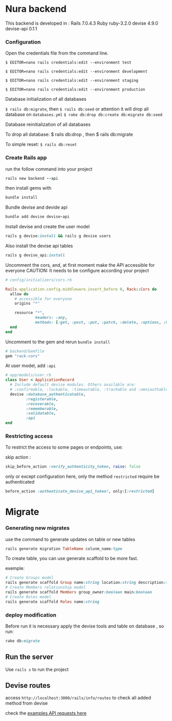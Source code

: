 # Nura backend

This backend is developed in :
Rails 7.0.4.3
Ruby ruby-3.2.0
devise 4.9.0
devise-api 0.1.1

### Configuration
Open the credentials file from the command line.

`$ EDITOR=nano rails credentials:edit --environment test`

`$ EDITOR=nano rails credentials:edit --environment development`

`$ EDITOR=nano rails credentials:edit --environment staging`

`$ EDITOR=nano rails credentials:edit --environment production`

Database initialization of all databases

`$ rails db:migrate`, then `$ rails db:seed` or attention it 
will drop all database on `databases.yml` 
`$ rake db:drop db:create db:migrate db:seed`

Database reinitialization of all databases

To drop all database: $ rails db:drop , then $ rails db:migrate

To simple reset: `$ rails db:reset`

### Create Rails app

run the follow command into your project
````ruby
rails new backend --api
````
then install gems with
````ruby
bundle install
````
Bundle devise and devide api
````ruby
bundle add devise devise-api
````
Install devise and create the user model
````ruby
rails g devise:install && rails g devise users
````
Also install the devise api tables
````ruby
rails g devise_api:install
````
Uncomment the cors, and, at first moment
make the API accessible for everyone
CAUTION: It needs to be configure according
your project
````ruby
# config/initializers/cors.rb

Rails.application.config.middleware.insert_before 0, Rack::Cors do
  allow do
    # accessible for everyone
    origins "*"

    resource "*",
             headers: :any,
             methods: [:get, :post, :put, :patch, :delete, :options, :head]
  end
end
````

Uncomment to the gem and rerun ``bundle install``
````ruby
# backend/Gemfile
gem "rack-cors"
````
At user model, add `:api`
````ruby
# app/models/user.rb
class User < ApplicationRecord
  # Include default devise modules. Others available are:
  # :confirmable, :lockable, :timeoutable, :trackable and :omniauthable
  devise :database_authenticatable,
         :registerable,
         :recoverable,
         :rememberable,
         :validatable, 
         :api
end
````

### Restricting access

To restrict the access to some pages or
endpoints, use:

skip action :
````ruby
skip_before_action :verify_authenticity_token, raise: false
````

only or except configuration
here, only the method `restricted` require
be authenticated
````ruby
before_action :authenticate_devise_api_token!, only:[:restricted]
````

# Migrate

### Generating new migrates
use the command to generate updates on table or new tables

```ruby
rails generate migration TableName colunm_name:type
```
To create table, you can use generate scaffold to be more fast.

exemple:
````ruby
# Create Groups model
rails generate scaffold Group name:string location:string description:string home:string menu:string
# Create Members relationship model
rails generate scaffold Members group_owner:boolean main:boolean 
# Create Roles model
rails generate scaffold Roles name:string
````

### deploy modification
Before run it is necessary apply the devise
tools and table on database , so run:
````ruby
rake db:migrate
````

## Run the server

Use ``rails s`` to run the project

## Devise routes

access ``http://localhost:3000/rails/info/routes``
to check all added method from devise

check the [examples API requests here](https://github.com/nejdetkadir/devise-api#example-api-requests:~:text=Example%20API%20requests)
